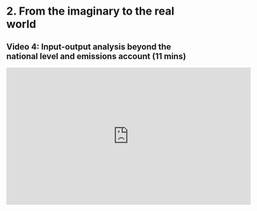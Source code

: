 # 2. From the imaginary to the real world

## Video 4: Input-output analysis beyond the national level and emissions account (11 mins)

<iframe width="640" height="360" src="https://web.microsoftstream.com/embed/video/8e8e4220-3cdf-4606-a969-1b9fc0b663f3?autoplay=false&showinfo=true" allowfullscreen style="border:none;"></iframe>
